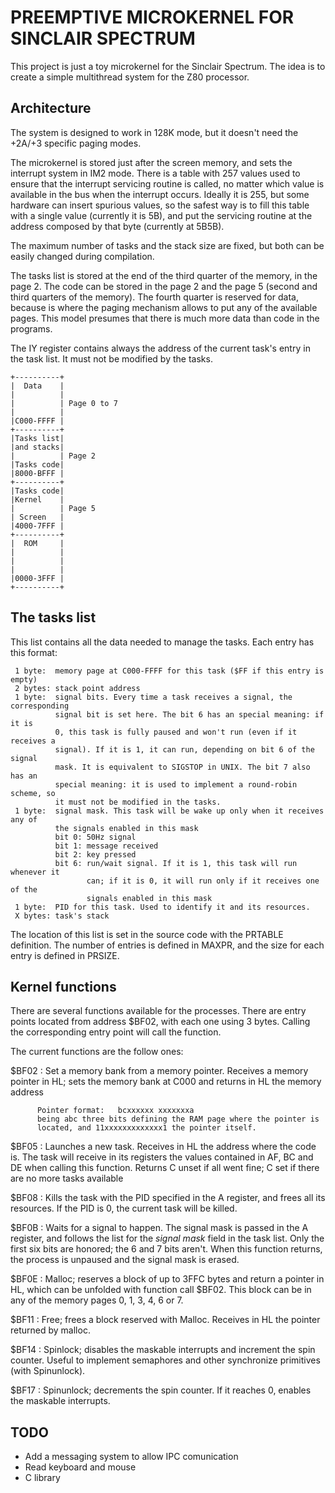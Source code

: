 # PREEMPTIVE MICROKERNEL FOR SINCLAIR SPECTRUM

This project is just a toy microkernel for the Sinclair Spectrum. The idea is
to create a simple multithread system for the Z80 processor.

## Architecture

The system is designed to work in 128K mode, but it doesn't need the +2A/+3
specific paging modes.

The microkernel is stored just after the screen memory, and sets the interrupt
system in IM2 mode. There is a table with 257 values used to ensure that the
interrupt servicing routine is called, no matter which value is available in the
bus when the interrupt occurs. Ideally it is 255, but some hardware can insert
spurious values, so the safest way is to fill this table with a single value
(currently it is 5B), and put the servicing routine at the address composed by
that byte (currently at 5B5B).

The maximum number of tasks and the stack size are fixed, but both can be easily
changed during compilation.

The tasks list is stored at the end of the third quarter of the memory, in the
page 2. The code can be stored in the page 2 and the page 5 (second and third
quarters of the memory). The fourth quarter is reserved for data, because is
where the paging mechanism allows to put any of the available pages. This model
presumes that there is much more data than code in the programs.

The IY register contains always the address of the current task's entry in the
task list. It must not be modified by the tasks.

    +----------+
    |  Data    |
    |          |
    |          | Page 0 to 7
    |          |
    |C000-FFFF |
    +----------+
    |Tasks list|
    |and stacks|
    |          | Page 2
    |Tasks code|
    |8000-BFFF |
    +----------+
    |Tasks code|
    |Kernel    |
    |          | Page 5
    | Screen   |
    |4000-7FFF |
    +----------+
    |  ROM     |
    |          |
    |          |
    |          |
    |0000-3FFF |
    +----------+

## The tasks list

This list contains all the data needed to manage the tasks. Each entry has this
format:

     1 byte:  memory page at C000-FFFF for this task ($FF if this entry is empty)
     2 bytes: stack point address
     1 byte:  signal bits. Every time a task receives a signal, the corresponding
              signal bit is set here. The bit 6 has an special meaning: if it is
              0, this task is fully paused and won't run (even if it receives a
              signal). If it is 1, it can run, depending on bit 6 of the signal
              mask. It is equivalent to SIGSTOP in UNIX. The bit 7 also has an
              special meaning: it is used to implement a round-robin scheme, so
              it must not be modified in the tasks.
     1 byte:  signal mask. This task will be wake up only when it receives any of
              the signals enabled in this mask
              bit 0: 50Hz signal
              bit 1: message received
              bit 2: key pressed
              bit 6: run/wait signal. If it is 1, this task will run whenever it
                     can; if it is 0, it will run only if it receives one of the
                     signals enabled in this mask
     1 byte:  PID for this task. Used to identify it and its resources.
     X bytes: task's stack

The location of this list is set in the source code with the PRTABLE definition.
The number of entries is defined in MAXPR, and the size for each entry is
defined in PRSIZE.

## Kernel functions

There are several functions available for the processes. There are entry points
located from address $BF02, with each one using 3 bytes. Calling the corresponding
entry point will call the function.

The current functions are the follow ones:

  $BF02 : Set a memory bank from a memory pointer.
          Receives a memory pointer in HL; sets the memory bank at C000 and
          returns in HL the memory address

          Pointer format:   bcxxxxxx xxxxxxxa
          being abc three bits defining the RAM page where the pointer is
          located, and 11xxxxxxxxxxxxx1 the pointer itself.

  $BF05 : Launches a new task. Receives in HL the address where the code is.
          The task will receive in its registers the values contained in AF, BC and DE
          when calling this function.
          Returns C unset if all went fine; C set if there are no more tasks available

  $BF08 : Kills the task with the PID specified in the A register, and frees all
          its resources. If the PID is 0, the current task will be killed.

  $BF0B : Waits for a signal to happen. The signal mask is passed in the A register,
          and follows the list for the *signal mask* field in the task list. Only
          the first six bits are honored; the 6 and 7 bits aren't. When this function
          returns, the process is unpaused and the signal mask is erased.

  $BF0E : Malloc; reserves a block of up to 3FFC bytes and return a pointer in HL, which can
          be unfolded with function call $BF02. This block can be in any of the memory
          pages 0, 1, 3, 4, 6 or 7.

  $BF11 : Free; frees a block reserved with Malloc. Receives in HL the pointer returned by
          malloc.

  $BF14 : Spinlock; disables the maskable interrupts and increment the spin counter. Useful to
          implement semaphores and other synchronize primitives (with Spinunlock).

  $BF17 : Spinunlock; decrements the spin counter. If it reaches 0, enables the maskable interrupts.

## TODO

 * Add a messaging system to allow IPC comunication
 * Read keyboard and mouse
 * C library
